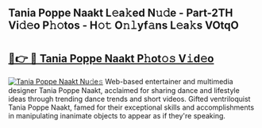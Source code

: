 ## Tania Poppe Naakt L𝚎a𝚔ed N𝚞𝚍e - Part-2TH Vi𝚍𝚎o P𝚑𝚘tos - H𝚘𝚝 O𝚗𝚕yf𝚊ns L𝚎a𝚔s VOtqO

# <h2><a href="http://kf5z7lf.oniu.top/?m=Tania+Poppe+Naakt">🔗👉 🔴 Tania Poppe Naakt P𝚑ot𝚘𝚜 V𝚒d𝚎o</a></h2>

[![Tania Poppe Naakt Nu𝚍e𝚜](https://i.imgur.com/0qMVB7G.gif)](http://kf5z7lf.oniu.top/?m=Tania+Poppe+Naakt)
Web-based entertainer and multimedia designer Tania Poppe Naakt, acclaimed for sharing dance and lifestyle ideas through trending dance trends and short videos. Gifted ventriloquist Tania Poppe Naakt, famed for their exceptional skills and accomplishments in manipulating inanimate objects to appear as if they're speaking.  
